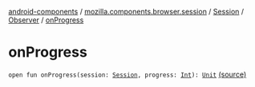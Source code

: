 [android-components](../../../index.md) / [mozilla.components.browser.session](../../index.md) / [Session](../index.md) / [Observer](index.md) / [onProgress](./on-progress.md)

# onProgress

`open fun onProgress(session: `[`Session`](../index.md)`, progress: `[`Int`](https://kotlinlang.org/api/latest/jvm/stdlib/kotlin/-int/index.html)`): `[`Unit`](https://kotlinlang.org/api/latest/jvm/stdlib/kotlin/-unit/index.html) [(source)](https://github.com/mozilla-mobile/android-components/blob/master/components/browser/session/src/main/java/mozilla/components/browser/session/Session.kt#L68)
